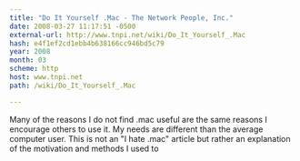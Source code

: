 ```yaml
---
title: "Do It Yourself .Mac - The Network People, Inc."
date: 2008-03-27 11:17:51 -0500
external-url: http://www.tnpi.net/wiki/Do_It_Yourself_.Mac
hash: e4f1ef2cd1ebb4b638166cc946bd5c79
year: 2008
month: 03
scheme: http
host: www.tnpi.net
path: /wiki/Do_It_Yourself_.Mac

---
```


Many of the reasons I do not find .mac useful are the same reasons I encourage others to use it. My needs are different than the average computer user. This is not an "I hate .mac" article but rather an explanation of the motivation and methods I used to
